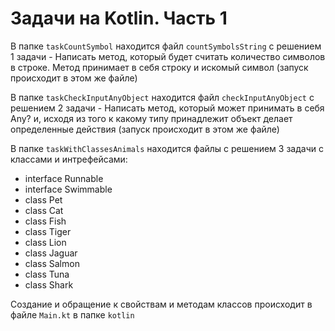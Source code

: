 # Задачи на Kotlin. Часть 1

В папке `taskCountSymbol` находится файл `countSymbolsString` с решением 1 задачи - Написать метод, который будет считать количество символов в строке. Метод принимает в себя строку и искомый символ (запуск происходит в этом же файле)

В папке `taskCheckInputAnyObject` находится файл `checkInputAnyObject` с решением 2 задачи - Написать метод, который может принимать в себя Any? и, исходя из того к какому типу принадлежит объект делает определенные действия (запуск происходит в этом же файле)

В папке `taskWithClassesAnimals` находится файлы с решением 3 задачи с классами и интрефейсами:

- interface Runnable
- interface Swimmable
- class Pet
- class Cat
- class Fish
- class Tiger
- class Lion
- class Jaguar
- class Salmon
- class Tuna
- class Shark

Создание и обращение к свойствам и методам классов происходит в файле `Main.kt` в папке `kotlin`

